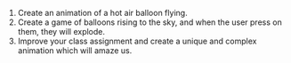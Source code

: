 1. Create an animation of a hot air balloon flying.
2. Create a game of balloons rising to the sky, and when the user press on them, they will explode.
3. Improve your class assignment and create a unique and complex animation which will amaze us.